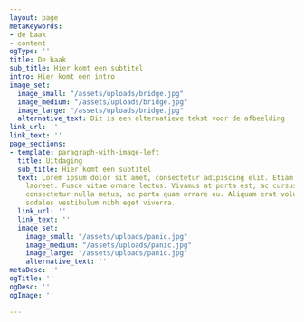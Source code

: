 ```yaml
---
layout: page
metaKeywords:
- de baak
- content
ogType: ''
title: De baak
sub_title: Hier komt een subtitel
intro: Hier komt een intro
image_set:
  image_small: "/assets/uploads/bridge.jpg"
  image_medium: "/assets/uploads/bridge.jpg"
  image_large: "/assets/uploads/bridge.jpg"
  alternative_text: Dit is een alternatieve tekst voor de afbeelding
link_url: ''
link_text: ''
page_sections:
- template: paragraph-with-image-left
  title: Uitdaging
  sub_title: Hier komt een subtitel
  text: Lorem ipsum dolor sit amet, consectetur adipiscing elit. Etiam posuere accumsan
    laoreet. Fusce vitae ornare lectus. Vivamus at porta est, ac cursus ligula. Praesent
    consectetur nulla metus, ac porta quam ornare eu. Aliquam erat volutpat. Quisque
    sodales vestibulum nibh eget viverra.
  link_url: ''
  link_text: ''
  image_set:
    image_small: "/assets/uploads/panic.jpg"
    image_medium: "/assets/uploads/panic.jpg"
    image_large: "/assets/uploads/panic.jpg"
    alternative_text: ''
metaDesc: ''
ogTitle: ''
ogDesc: ''
ogImage: ''

---
```


